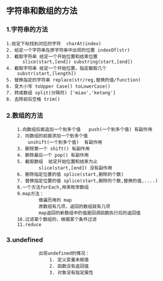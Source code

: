 ## 字符串和数组的方法

### 1.字符串的方法

```
1.给定下标找到对应的字符  charAt(index)
2. 给定一个字符串在原字符串中出现的位置 indexOf(str)
3. 截取字符串 给定一个开始位置和结束位置 
      slice(start,[end]) substring(start,[end])
4. 截取字符串 给定一个开始位置，指定截取几个
	substr(start,[length])
5. 替换指定的字符串 replace(str/reg,替换的值/function)
6. 变大小写 toUpper Case() toLowerCase()
7. 转成数组 split(分隔符) ['miao','ketang']
8. 去除前后空格 trim()
```
### 2.数组的方法

```
	1.向数组后面追加一个到多个值   push(一个到多个值) 有副作用
	2. 向数组的前面添加一个到多个值  
   		unshift(一个到多个值)  有副作用
	3. 删除第一个 shift() 有副作用
	4. 删除最后一个 pop() 有副作用
	5. 截取数组  给定开始位置和结束为止 
			slice(start,[end]) 没有副作用
	6. 删除指定位置的值 splice(start,删除的个数)
	7. 替换指定位置的值 splice(start,删除的个数,替换的值,....)
	8.一个方法forEach,用来枚举数组
	9.map方法：
			做遍历用的 map
			原数组有几项，返回的数组就有几项
			map返回的新数组中的值是回调函数执行后的返回值
	10.过滤某个数组的，根据某个条件过滤
	11.reduce
```
### 3.undefined

				出现undefined的情况：
					1. 定义变量未赋值
					2. 函数没有返回值
					3. 对象没有指定属性
